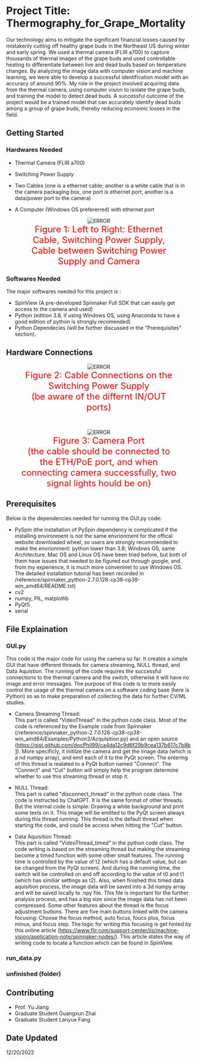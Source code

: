 # Project Title: Thermography_for_Grape_Mortality

Our technology aims to mitigate the significant financial losses caused by mistakenly cutting off healthy grape buds in the Northeast US during winter and early spring. We used a thermal camera (FLIR a700) to capture thousands of thermal images of the grape buds and used controllable heating to differentiate between live and dead buds based on temperature changes. By analyzing the image data with computer vision and machine learning, we were able to develop a successful identification model with an accuracy of around 90%. My role in the project involved acquiring data from the thermal camera, using computer vision to isolate the grape buds, and training the model to detect dead buds. A successful outcome of the project would be a trained model that can accurately identify dead buds among a group of grape buds, thereby reducing economic losses in the field.

## Getting Started

### Hardwares Needed

* Thermal Camera (FLIR a700)

* Switching Power Supply

* Two Cables (one is a ethernet cable; another is a white cable that is in the camera packaging box, one port is ethernet port, another is a data/power port to the camera)

* A Computer (Windows OS prefererred) with ethernet port

<figure style="text-align:center">
  <img src="/readme_files/two_cables_needed_and_switching_power_supply.JPG" alt="ERROR">
  <figcaption style="display:inline-block; font-size:24px; color:red">Figure 1: Left to Right: Ethernet Cable, Switching Power Supply, Cable between Switching Power Supply and Camera</figcaption>
</figure>

### Softwares Needed

The major softwares needed for this project is :

* SpinView (A pre-developed Spinnaker Full SDK that can easily get access to the camera and used)
* Python (edition 3.8, if using Windows OS, using Anaconda to have a good edition of python is strongly recomended)
* Python Dependecies (will be further discussed in the "Prerequisites" section).

## Hardware Connections

<figure style="text-align:center">
  <img src="/readme_files/switching_power_supply_connections.JPG" alt="ERROR">
  <figcaption style="display:inline-block; font-size:24px; color:red">Figure 2: Cable Connections on the Switching Power Supply<br>(be aware of the differnt IN/OUT ports)</figcaption>
</figure>
<br>
<figure style="text-align:center">
  <img src="/readme_files/camera_cable_connection.JPG" alt="ERROR">
  <figcaption style="display:inline-block; font-size:24px; color:red">Figure 3: Camera Port<br>(the cable should be connected to the ETH/PoE port, and when connecting camera successfully, two signal lights hould be on)</figcaption>
</figure>

## Prerequisites

Below is the dependencies needed for running the GUI.py code:

* PySpin (the installation of PySpin dependency is complicated if the installing environment is not the same envrionment for the offical website downloaded wheel, so users are strongly recommended to make the envrionment: python lower than 3.8; Windows OS, same Architecture. Mac OS and Linux OS have been tried before, but both of them have issues that needed to be figured out through google, and from my experience, it is much more conveninet to use Windows OS. The detailed installation tutorial has been recorded in /reference/spinnaker_python-2.7.0.128-cp38-cp38-win_amd64/README.txt)
* cv2
* numpy, PIL, matplotlib
* PyQt5
* serial

## File Explaination

### GUI.py

This code is the major code for using the camera so far. It creates a simple GUI that have different threads for camera streaming, NULL thread, and Data
Aquistion. The running of the code requires the successful connections to the thermal camera and the switch, otherwise it will have no image and error messages. The purpose of this code is to more easily control the usage of the thermal camera on a software coding base (here is Python) so as to make preparation of collecting the data for further CV/ML studies.

* Camera Streaming Thread:<br>
This part is called "VideoThread" in the python code class. Most of the code is referenced by the Example code from Spinnaker (/reference/spinnaker_python-2.7.0.128-cp38-cp38-win_amd64/Examples/Python3/Acquisition.py) and an open source (https://gist.github.com/docPhil99/ca4da12c9d6f29b9cea137b617c7b8b1). More specificly, it initilze the camera and get the image data (which is a nd numpy array), and emit each of it to the PyQt screen. The entering of this thread is realated to a PyQt button named "Connect". The "Connect" and "Cut" button will simply help the program determine whether to use this streaming thread or stop it.

* NULL Thread:<br>
This part is called "disconnect_thread" in the python code class. The code is instructed by ChatGPT. It is the same format of other threads. But the internal code is simple: Drawing a white background and print some texts on it. This image will be emitted to the PyQt screen always during this thread running. This thread is the default thread when starting the code, and could be access when hitting the "Cut" button.

* Data Aquisition Thread:<br>
This part is called "VideoThread_timed" in the python code class. The code writing is based on the streaming thread but making the streaming become a timed function with some other small features. The running time is controlled by the value of t2 (which has a default value, but can be changed from the PyQt screen). And during the running time, the switch will be controlled on and off according to the value of t0 and t1 (which has similiar settings as t2). Also, when finished this timed data aquisition process, the image data will be saved into a 3d numpy array and will be saved locally to .npy file. This file is important for the further analysis process, and has a big size since the image data has not been compressed. Some other features about the thread is the focus adjustment buttons. There are five main buttons linked with the camera focusing: Choose the focus method, auto focus, foucs plus, focus minus, and focus step. The logic for writing this focusing is get hinted by this online article (https://www.flir.com/support-center/iis/machine-vision/application-note/spinnaker-nodes/). This article states the way of writing code to locate a function which can be found in SpinView.

### run_data.py

### unfinished (folder)

## Contributing

* Prof. Yu Jiang
* Graduate Student Guangxun Zhai
* Graduate Student Lanyue Fang

## Date Updated

12/20/2022
